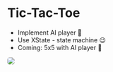 <h1> Tic-Tac-Toe </h1>

- Implement AI player 🤖
- Use XState - state machine 😉
- Coming: 5x5 with AI player 🙌

<a href="https://tic-tac-toe-xs-tate.vercel.app/">
  <image style="border-radius:30%" src="https://raw.githubusercontent.com/nhungL/TicTacToe_XState/main/public/Screenshot%202023-01-05%20at%203.50.36%20PM.png"/> 
</a>
